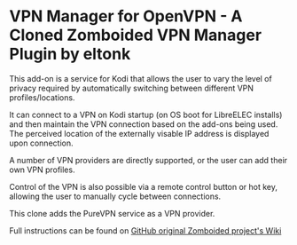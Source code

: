 VPN Manager for OpenVPN - A Cloned Zomboided VPN Manager Plugin by eltonk
=======================

This add-on is a service for Kodi that allows the user to vary the level of
privacy required by automatically switching between different VPN
profiles/locations.

It can connect to a VPN on Kodi startup (on OS boot for LibreELEC installs) and
then maintain the VPN connection based on the add-ons being used. The perceived
location of the externally visable IP address is displayed upon connection.

A number of VPN providers are directly supported, or the user can add their own
VPN profiles.

Control of the VPN is also possible via a remote control button or hot key,
allowing the user to manually cycle between connections.

This clone adds the PureVPN service as a VPN provider. 

Full instructions can be found on [GitHub original Zomboided project's Wiki](https://github.com/Zomboided/service.vpn.manager/wiki)

